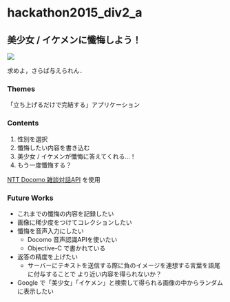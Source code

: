 # hackathon2015_div2_a

## 美少女 / イケメンに懺悔しよう！

![](/Zange/contents/images/main.jpg)

求めよ，さらば与えられん．

### Themes
「立ち上げるだけで完結する」アプリケーション

### Contents

1. 性別を選択
2. 懺悔したい内容を書き込む
3. 美少女 / イケメンが懺悔に答えてくれる…！
4. もう一度懺悔する？

[NTT Docomo 雑談対話API](http://dev.smt.docomo.ne.jp/?p=docs.api.page&api_name=dialogue&p_name=api_reference) を使用

### Future Works
* これまでの懺悔の内容を記録したい
* 画像に稀少度をつけてコレクションしたい
* 懺悔を音声入力にしたい
  - Docomo 音声認識APIを使いたい
  - Objective-C で書かれている
* 返答の精度を上げたい
  - サーバーにテキストを送信する際に負のイメージを連想する言葉を語尾に付与することで
  より近い内容を得られないか？
* Google で「美少女」「イケメン」と検索して得られる画像の中からランダムに表示したい

